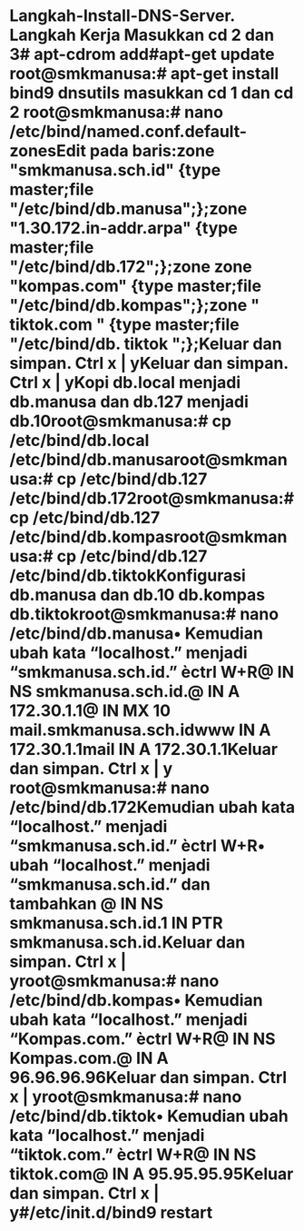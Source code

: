 # Langkah-Install-DNS-Server.          Langkah Kerja Masukkan cd 2 dan 3# apt-cdrom add#apt-get update root@smkmanusa:# apt-get install bind9 dnsutils masukkan cd 1 dan cd 2 root@smkmanusa:# nano /etc/bind/named.conf.default-zonesEdit pada baris:zone "smkmanusa.sch.id" {type master;file "/etc/bind/db.manusa";};zone "1.30.172.in-addr.arpa" {type master;file "/etc/bind/db.172";};zone zone "kompas.com" {type master;file "/etc/bind/db.kompas";};zone " tiktok.com " {type master;file "/etc/bind/db. tiktok ";};Keluar dan simpan. Ctrl x | yKeluar dan simpan. Ctrl x | yKopi db.local menjadi db.manusa dan db.127 menjadi db.10root@smkmanusa:# cp /etc/bind/db.local /etc/bind/db.manusaroot@smkmanusa:# cp /etc/bind/db.127 /etc/bind/db.172root@smkmanusa:# cp /etc/bind/db.127 /etc/bind/db.kompasroot@smkmanusa:# cp /etc/bind/db.127 /etc/bind/db.tiktokKonfigurasi db.manusa dan db.10 db.kompas db.tiktokroot@smkmanusa:# nano /etc/bind/db.manusa• Kemudian ubah kata “localhost.” menjadi “smkmanusa.sch.id.” èctrl W+R@ IN NS smkmanusa.sch.id.@ IN A 172.30.1.1@ IN MX 10 mail.smkmanusa.sch.idwww IN A 172.30.1.1mail IN A 172.30.1.1Keluar dan simpan. Ctrl x | y root@smkmanusa:# nano /etc/bind/db.172Kemudian ubah kata “localhost.” menjadi “smkmanusa.sch.id.” èctrl W+R• ubah “localhost.” menjadi “smkmanusa.sch.id.” dan tambahkan @ IN NS smkmanusa.sch.id.1 IN PTR smkmanusa.sch.id.Keluar dan simpan. Ctrl x | yroot@smkmanusa:# nano /etc/bind/db.kompas• Kemudian ubah kata “localhost.” menjadi “Kompas.com.” èctrl W+R@ IN NS Kompas.com.@ IN A 96.96.96.96Keluar dan simpan. Ctrl x | yroot@smkmanusa:# nano /etc/bind/db.tiktok• Kemudian ubah kata “localhost.” menjadi “tiktok.com.” èctrl W+R@ IN NS tiktok.com@ IN A 95.95.95.95Keluar dan simpan. Ctrl x | y#/etc/init.d/bind9 restart
